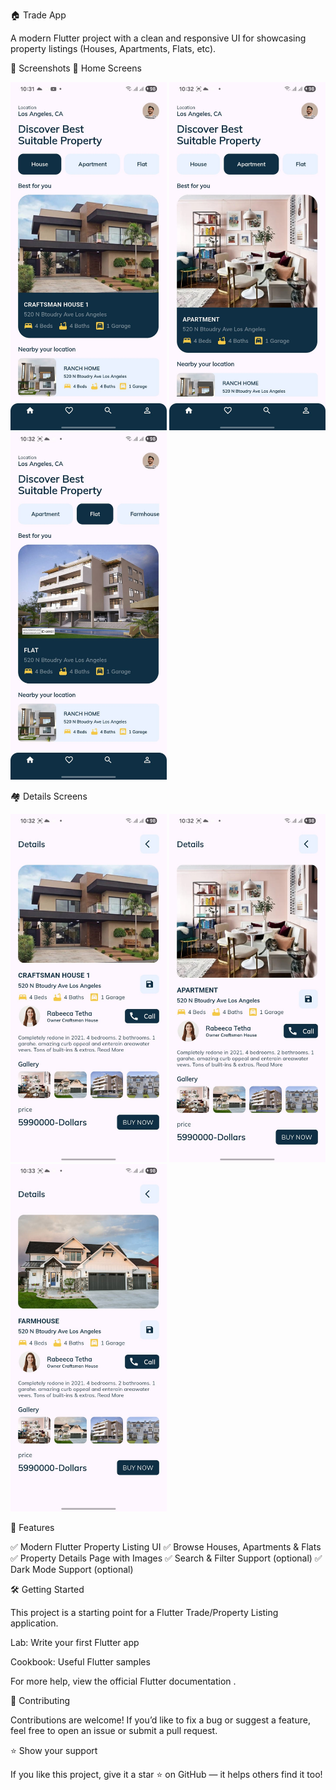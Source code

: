 🏠 Trade App

A modern Flutter project with a clean and responsive UI for showcasing property listings (Houses, Apartments, Flats, etc).

📱 Screenshots
🏡 Home Screens
<p float="left"> <img src="screenshots/1.jpeg" alt="Home Screen" width="250"/> <img src="screenshots/2.jpeg" alt="Home Screen" width="250"/> <img src="screenshots/3.jpeg" alt="Home Screen" width="250"/> </p>
🏘️ Details Screens
<p float="left"> <img src="screenshots/5.jpeg" alt="Details Screen" width="250"/> <img src="screenshots/6.jpeg" alt="Details Screen" width="250"/> <img src="screenshots/7.jpeg" alt="Details Screen" width="250"/> </p>
🚀 Features

✅ Modern Flutter Property Listing UI
✅ Browse Houses, Apartments & Flats
✅ Property Details Page with Images
✅ Search & Filter Support (optional)
✅ Dark Mode Support (optional)

🛠️ Getting Started

This project is a starting point for a Flutter Trade/Property Listing application.

Lab: Write your first Flutter app

Cookbook: Useful Flutter samples

For more help, view the official Flutter documentation
.

🤝 Contributing

Contributions are welcome!
If you’d like to fix a bug or suggest a feature, feel free to open an issue or submit a pull request.

⭐ Show your support

If you like this project, give it a star ⭐ on GitHub — it helps others find it too!

